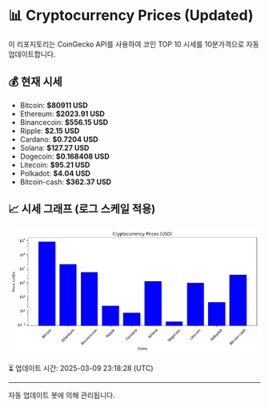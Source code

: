 
# 📊 Cryptocurrency Prices (Updated)

이 리포지토리는 CoinGecko API를 사용하여 코인 TOP 10 시세를 10분가격으로 자동 업데이트합니다.

## 💰 현재 시세
- Bitcoin: **$80911 USD**
- Ethereum: **$2023.91 USD**
- Binancecoin: **$556.15 USD**
- Ripple: **$2.15 USD**
- Cardano: **$0.7204 USD**
- Solana: **$127.27 USD**
- Dogecoin: **$0.168408 USD**
- Litecoin: **$95.21 USD**
- Polkadot: **$4.04 USD**
- Bitcoin-cash: **$362.37 USD**

## 📈 시세 그래프 (로그 스케일 적용)
![Crypto Prices](crypto_prices.png)

⏳ 업데이트 시간: 2025-03-09 23:18:28 (UTC)

---
자동 업데이트 봇에 의해 관리됩니다.
